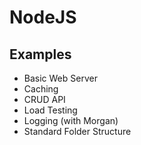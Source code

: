 # NodeJS

## Examples
- Basic Web Server
- Caching
- CRUD API
- Load Testing
- Logging (with Morgan)
- Standard Folder Structure